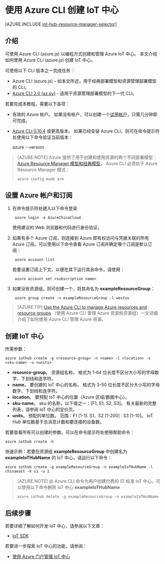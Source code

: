 <properties
    pageTitle="使用 Azure CLI (azure.js) 创建 IoT 中心 | Azure"
    description="如何使用跨平台的 Azure CLI (azure.js) 创建 Azure IoT 中心。"
    services="iot-hub"
    documentationcenter=".net"
    author="BeatriceOltean"
    manager="timlt"
    editor=""
    translationtype="Human Translation" />
<tags
    ms.assetid="46a17831-650c-41d9-b228-445c5bb423d3"
    ms.service="iot-hub"
    ms.devlang="multiple"
    ms.topic="article"
    ms.tgt_pltfrm="na"
    ms.workload="na"
    ms.date="03/24/2017"
    wacn.date="05/08/2017"
    ms.author="boltean"
    ms.sourcegitcommit="2c4ee90387d280f15b2f2ed656f7d4862ad80901"
    ms.openlocfilehash="638ae9df2ea5f097681b499eb38abeff56ce2691"
    ms.lasthandoff="04/28/2017" />

# <a name="create-an-iot-hub-using-the-azure-cli"></a>使用 Azure CLI 创建 IoT 中心
[AZURE.INCLUDE [iot-hub-resource-manager-selector](../../includes/iot-hub-resource-manager-selector.md)]

## <a name="introduction"></a>介绍
可使用 Azure CLI (azure.js) 以编程方式创建和管理 Azure IoT 中心。 本文介绍如何使用 Azure CLI (azure.js) 创建 IoT 中心。

可使用以下 CLI 版本之一完成任务：

* Azure CLI (azure.js) – 如本文所述，用于经典部署模型和资源管理部署模型的 CLI。
* [Azure CLI 2.0 (az.py)](/documentation/articles/iot-hub-create-using-cli/) - 适用于资源管理部署模型的下一代 CLI。

若要完成本教程，需要以下各项：

* 有效的 Azure 帐户。 如果没有帐户，可以创建一个[试用帐户][lnk-free-trial]，只需几分钟即可完成。
* [Azure CLI 0.10.4][lnk-CLI-install] 或更高版本。 如果已经安装 Azure CLI，则可在命令提示符处使用以下命令验证当前版本：

    azure --version

> [AZURE.NOTE]
> Azure 提供了用于创建和使用资源的两个不同部署模型：[Azure Resource Manager 模型和经典模型](/documentation/articles/resource-manager-deployment-model/)。 Azure CLI 必须处于 Azure Resource Manager 模式：
> 
> `azure config mode arm`
> 

## <a name="set-your-azure-account-and-subscription"></a>设置 Azure 帐户和订阅
1. 在命令提示符处键入以下命令登录
   
   
        azure login -e AzureChinaCloud
   
    使用建议的 Web 浏览器和代码进行身份验证。
    
2. 如果有多个 Azure 订阅，则连接到 Azure 即有权访问与凭据关联的所有 Azure 订阅。可以使用以下命令查看 Azure 订阅并确定哪个订阅是默认订阅：
   
   
        azure account list 
   

    若要设置订阅上下文，以便在其下运行其余命令，请使用：

   
        azure account set <subscription name>
   

1. 如果没有资源组，则可创建一个，将其命名为 **exampleResourceGroup**：

        azure group create -n exampleResourceGroup -l westus
   

> [AZURE.TIP]
> [Use the Azure CLI to manage Azure resources and resource groups][lnk-CLI-arm] （使用 Azure CLI 管理 Azure 资源和资源组）一文详细介绍了如何使用 Azure CLI 管理 Azure 资源。 
> 
> 

## <a name="create-an-iot-hub"></a>创建 IoT 中心

所需参数：

    azure iothub create -g <resource-group> -n <name> -l <location> -s <sku-name> -u <units>

* **resource-group**。 资源组名称。 格式为 1-64 位长度不区分大小写的字母数字、下划线和连字符。
* **name**。 要创建的 IoT 中心的名称。 格式为 3-50 位长度不区分大小写的字母数字、下划线和连字符。
* **location**。 要预配 IoT 中心的位置（Azure 区域/数据中心）。
* **sku-name**。 sku 的名称，以下值之一：[F1, S1, S2, S3]。 有关最新的完整列表，请参阅 IoT 中心的定价页。
* **units**。 预配的单位数。 范围：F1 [1-1]: S1、S2 [1-200] : S3 [1-10]。 IoT Hub 单位数基于总消息计数和要连接的设备数。

若要查看所有可以创建的参数，可以在命令提示符处使用帮助命令：


    azure iothub create -h 

快速示例：若要在资源组 **exampleResourceGroup** 中创建名为 **exampleIoTHubName** 的 IoT 中心，请运行以下命令：


    azure iothub create -g exampleResourceGroup -n exampleIoTHubName -l chinaeast -k s1 -u 1


> [AZURE.NOTE]
>此 Azure CLI 命令为用户创建付费的 S1 标准 IoT 中心。可以使用以下命令删除 IoT 中心 **exampleIoTHubName**
> 
> `azure iothub delete -g exampleResourceGroup -n exampleIoTHubName`
> 

## <a name="next-steps"></a>后续步骤

若要详细了解如何开发 IoT 中心，请参阅以下文章：

- [IoT SDK][lnk-sdks]

若要进一步探索 IoT 中心的功能，请参阅：

* [使用 Azure 门户管理 IoT 中心][lnk-portal]

<!-- Links -->

[lnk-free-trial]: /pricing/1rmb-trial/
[lnk-azure-portal]: https://portal.azure.cn/
[lnk-CLI-install]: /documentation/articles/cli-install-nodejs/
[lnk-rest-api]: https://msdn.microsoft.com/zh-cn/library/mt589014.aspx
[lnk-CLI-arm]: /documentation/articles/xplat-cli-azure-resource-manager/

[lnk-sdks]: /documentation/articles/iot-hub-devguide-sdks/
[lnk-portal]: /documentation/articles/iot-hub-create-through-portal/


<!--Update_Description:update wording-->